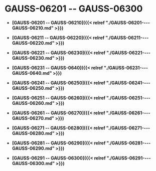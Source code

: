 # GAUSS-06201 -- GAUSS-06300

-   **[GAUSS-06201 -- GAUSS-06210]({{< relref "./GAUSS-06201----GAUSS-06210.md" >}})**

-   **[GAUSS-06211 -- GAUSS-06220]({{< relref "./GAUSS-06211----GAUSS-06220.md" >}})**

-   **[GAUSS-06221 -- GAUSS-06230]({{< relref "./GAUSS-06221----GAUSS-06230.md" >}})**

-   **[GAUSS-06231 -- GAUSS-0640]({{< relref "./GAUSS-06231----GAUSS-0640.md" >}})**

-   **[GAUSS-06241 -- GAUSS-06250]({{< relref "./GAUSS-06241----GAUSS-06250.md" >}})**

-   **[GAUSS-06251 -- GAUSS-06260]({{< relref "./GAUSS-06251----GAUSS-06260.md" >}})**

-   **[GAUSS-06261 -- GAUSS-06270]({{< relref "./GAUSS-06261----GAUSS-06270.md" >}})**

-   **[GAUSS-06271 -- GAUSS-06280]({{< relref "./GAUSS-06271----GAUSS-06280.md" >}})**

-   **[GAUSS-06281 -- GAUSS-06290]({{< relref "./GAUSS-06281----GAUSS-06290.md" >}})**

-   **[GAUSS-06291 -- GAUSS-06300]({{< relref "./GAUSS-06291----GAUSS-06300.md" >}})**
